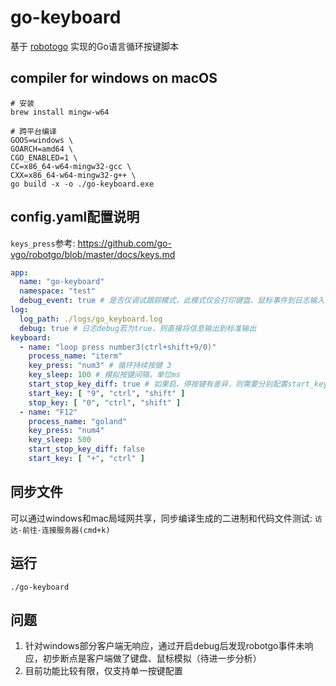 # go-keyboard
基于 [robotogo](https://github.com/go-vgo/robotgo) 实现的Go语言循环按键脚本

## compiler for windows on macOS
```shell
# 安装
brew install mingw-w64

# 跨平台编译
GOOS=windows \
GOARCH=amd64 \
CGO_ENABLED=1 \
CC=x86_64-w64-mingw32-gcc \
CXX=x86_64-w64-mingw32-g++ \
go build -x -o ./go-keyboard.exe
```

## config.yaml配置说明

`keys_press`参考: https://github.com/go-vgo/robotgo/blob/master/docs/keys.md

```yaml
app:
  name: "go-keyboard"
  namespace: "test"
  debug_event: true # 是否仅调试跟踪模式，此模式仅会打印键盘、鼠标事件到日志输入
log:
  log_path: ./logs/go_keyboard.log
  debug: true # 日志debug若为true，则直接将信息输出到标准输出
keyboard:
  - name: "loop press number3(ctrl+shift+9/0)"
    process_name: "iterm"
    key_press: "num3" # 循环持续按键 3
    key_sleep: 100 # 模拟按键间隔，单位ms
    start_stop_key_diff: true # 如果启、停按键有差异，则需要分别配置start_key和stop_key，一致则仅需要配置start_key即可
    start_key: [ "9", "ctrl", "shift" ]
    stop_key: [ "0", "ctrl", "shift" ]
  - name: "F12"
    process_name: "goland"
    key_press: "num4"
    key_sleep: 500
    start_stop_key_diff: false 
    start_key: [ "+", "ctrl" ]
```

## 同步文件
可以通过windows和mac局域网共享，同步编译生成的二进制和代码文件测试: `访达-前往-连接服务器(cmd+k)`

## 运行
```shell
./go-keyboard
```

## 问题
1. 针对windows部分客户端无响应，通过开启debug后发现robotgo事件未响应，初步断点是客户端做了键盘、鼠标模拟（待进一步分析）
2. 目前功能比较有限，仅支持单一按键配置